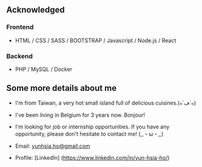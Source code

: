 ## Acknowledged

### Frontend

- HTML / CSS / SASS / BOOTSTRAP / Javascript / Node.js / React

### Backend

- PHP / MySQL / Docker

## Some more details about me

- I'm from Taiwan, a very hot small island full of delicious cuisines.(๑´ڡ`๑)
- I've been living in Belgium for 3 years now. Bonjour!
- I'm looking for job or internship opportunities. If you have any opportunity, please don't hesitate to contact me! (,,・ω・,,)

- Email: yunhsia.ho@gmail.com
- Profile: [LinkedIn]
(<https://www.linkedin.com/in/yun-hsia-ho/>)



